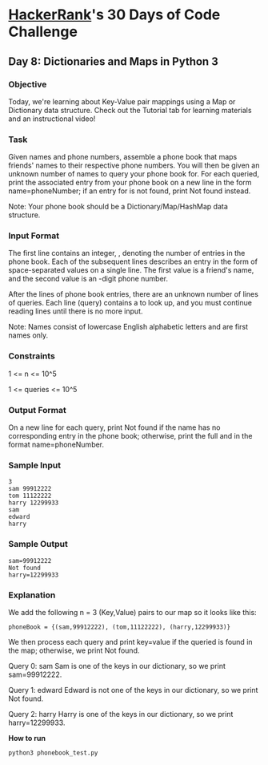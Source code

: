 # [HackerRank](https://www.hackerrank.com/)'s 30 Days of Code Challenge

## Day 8: Dictionaries and Maps in Python 3

### Objective
Today, we're learning about Key-Value pair mappings using a Map or Dictionary data structure. Check out the Tutorial tab for learning materials and an instructional video!

### Task
Given  names and phone numbers, assemble a phone book that maps friends' names to their respective phone numbers. You will then be given an unknown number of names to query your phone book for. For each  queried, print the associated entry from your phone book on a new line in the form name=phoneNumber; if an entry for  is not found, print Not found instead.

Note: Your phone book should be a Dictionary/Map/HashMap data structure.

### Input Format

The first line contains an integer, , denoting the number of entries in the phone book.
Each of the  subsequent lines describes an entry in the form of  space-separated values on a single line. The first value is a friend's name, and the second value is an -digit phone number.

After the  lines of phone book entries, there are an unknown number of lines of queries. Each line (query) contains a  to look up, and you must continue reading lines until there is no more input.

Note: Names consist of lowercase English alphabetic letters and are first names only.

### Constraints
1 <= n <= 10^5

1 <= queries <= 10^5

### Output Format

On a new line for each query, print Not found if the name has no corresponding entry in the phone book; otherwise, print the full  and  in the format name=phoneNumber.

### Sample Input
```
3
sam 99912222
tom 11122222
harry 12299933
sam
edward
harry
```
### Sample Output
```
sam=99912222
Not found
harry=12299933
```
### Explanation

We add the following n = 3 (Key,Value) pairs to our map so it looks like this:
```
phoneBook = {(sam,99912222), (tom,11122222), (harry,12299933)}
```

We then process each query and print key=value if the queried  is found in the map; otherwise, we print Not found.

Query 0: sam
Sam is one of the keys in our dictionary, so we print sam=99912222.

Query 1: edward
Edward is not one of the keys in our dictionary, so we print Not found.

Query 2: harry
Harry is one of the keys in our dictionary, so we print harry=12299933.

**How to run**
```
python3 phonebook_test.py
```